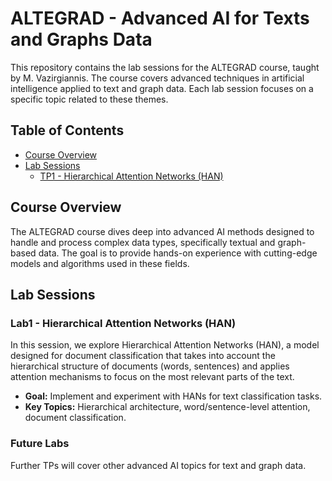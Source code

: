# ALTEGRAD - Advanced AI for Texts and Graphs Data

This repository contains the lab sessions for the ALTEGRAD course, taught by M. Vazirgiannis. The course covers advanced techniques in artificial intelligence applied to text and graph data. Each lab session focuses on a specific topic related to these themes.

## Table of Contents
- [Course Overview](#course-overview)
- [Lab Sessions](#lab-sessions)
  - [TP1 - Hierarchical Attention Networks (HAN)](#tp1---hierarchical-attention-networks-han)

## Course Overview
The ALTEGRAD course dives deep into advanced AI methods designed to handle and process complex data types, specifically textual and graph-based data. The goal is to provide hands-on experience with cutting-edge models and algorithms used in these fields.

## Lab Sessions

### Lab1 - Hierarchical Attention Networks (HAN)
In this session, we explore Hierarchical Attention Networks (HAN), a model designed for document classification that takes into account the hierarchical structure of documents (words, sentences) and applies attention mechanisms to focus on the most relevant parts of the text.

- **Goal:** Implement and experiment with HANs for text classification tasks.
- **Key Topics:** Hierarchical architecture, word/sentence-level attention, document classification.

### Future Labs
Further TPs will cover other advanced AI topics for text and graph data.
